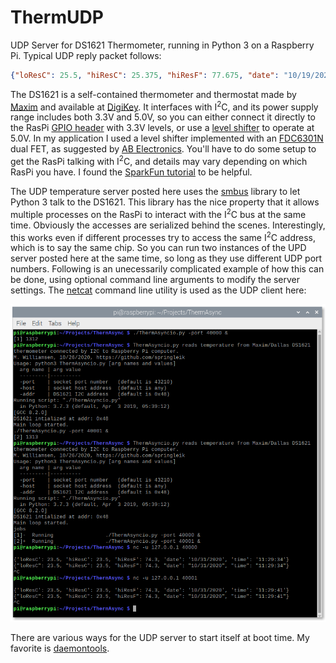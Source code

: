 # ThermUDP
UDP Server for DS1621 Thermometer, running in Python 3 on a Raspberry Pi.  Typical UDP reply packet follows:
```JSON
{"loResC": 25.5, "hiResC": 25.375, "hiResF": 77.675, "date": "10/19/2020", "time": "17:09:58"}
```
The DS1621 is a self-contained thermometer and thermostat made by [Maxim](https://www.maximintegrated.com/en/products/sensors/DS1621.html) and available at [DigiKey](https://www.digikey.com/en/products/detail/maxim-integrated/DS1621/956905).  It interfaces with I<sup>2</sup>C, and its power supply range includes both 3.3V and 5.0V, so you can either connect it directly to the RasPi [GPIO header](https://www.raspberrypi.org/documentation/usage/gpio/) with 3.3V levels, or use a [level shifter](https://www.nxp.com/docs/en/application-note/AN10441.pdf) to operate at 5.0V.  In my application I used a level shifter implemented with an [FDC6301N](https://www.onsemi.com/products/discretes-drivers/mosfets/fdc6301n) dual FET, as suggested by [AB Electronics](https://www.abelectronics.co.uk/kb/article/1049/logic-level-converter).  You'll have to do some setup to get the RasPi talking with I<sup>2</sup>C, and details may vary depending on which RasPi you have.  I found the [SparkFun tutorial](https://learn.sparkfun.com/tutorials/raspberry-pi-spi-and-i2c-tutorial#i2c-on-pi) to be helpful.

The UDP temperature server posted here uses the [smbus](https://pypi.org/project/smbus2/) library to let Python 3 talk to the DS1621.  This library has the nice property that it allows multiple processes on the RasPi to interact with the I<sup>2</sup>C bus at the same time.  Obviously the accesses are serialized behind the scenes.  Interestingly, this works even if different processes try to access the same I<sup>2</sup>C address, which is to say the same chip.  So you can run two instances of the UPD server posted here at the same time, so long as they use different UDP port numbers.  Following is an unecessarily complicated example of how this can be done, using optional command line arguments to modify the server settings.  The [netcat](https://www.commandlinux.com/man-page/man1/nc.1.html) command line utility is used as the UDP client here:

![RasPi Screen Capture](RasPiScreen.png)

There are various ways for the UDP server to start itself at boot time.  My favorite is [daemontools](https://cr.yp.to/daemontools.html).
